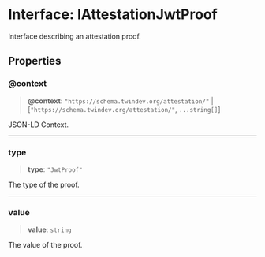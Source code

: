 # Interface: IAttestationJwtProof

Interface describing an attestation proof.

## Properties

### @context

> **@context**: `"https://schema.twindev.org/attestation/"` \| \[`"https://schema.twindev.org/attestation/"`, `...string[]`\]

JSON-LD Context.

***

### type

> **type**: `"JwtProof"`

The type of the proof.

***

### value

> **value**: `string`

The value of the proof.
